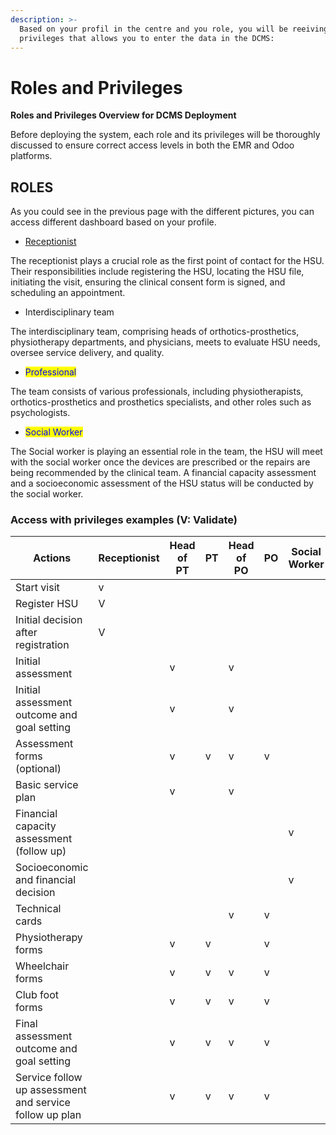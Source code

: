 ```yaml
---
description: >-
  Based on your profil in the centre and you role, you will be reeiving
  privileges that allows you to enter the data in the DCMS:
---
```


# Roles and Privileges

**Roles and Privileges Overview for DCMS Deployment**

Before deploying the system, each role and its privileges will be thoroughly discussed to ensure correct access levels in both the EMR and Odoo platforms.

## ROLES

As you could see in the previous page with the different pictures, you can access different dashboard based on your profile.

* [Receptionist](../../../odoo/materials-request/materials-request-for-manufactured-product/request-new-component-for-recasting-optional-step.md)

The receptionist plays a crucial role as the first point of contact for the HSU. Their responsibilities include registering the HSU, locating the HSU file, initiating the visit, ensuring the clinical consent form is signed, and scheduling an appointment.&#x20;

* Interdisciplinary team

The interdisciplinary team, comprising heads of orthotics-prosthetics, physiotherapy departments, and physicians, meets to evaluate HSU needs, oversee service delivery, and quality.

* <mark style="color:blue;">Professional</mark>&#x20;

The team consists of various professionals, including physiotherapists, orthotics-prosthetics and prosthetics specialists, and other roles such as psychologists.&#x20;

* <mark style="color:blue;">Social Worker</mark>&#x20;

The Social worker is playing an essential role in the team, the HSU will meet with the social worker once the devices are prescribed or the repairs are being recommended by the clinical team. A financial capacity assessment and a socioeconomic assessment of the HSU status will be conducted by the social worker.&#x20;

### Access with privileges examples (V: Validate)

<table><thead><tr><th width="224.60003662109375">Actions</th><th>Receptionist </th><th>Head of PT</th><th>PT</th><th>Head of PO</th><th>PO</th><th>Social Worker </th><th width="167.0999755859375">DCMS administrator</th></tr></thead><tbody><tr><td>Start visit</td><td>v</td><td></td><td></td><td></td><td></td><td></td><td>v</td></tr><tr><td>Register HSU</td><td>V</td><td></td><td></td><td></td><td></td><td></td><td>v</td></tr><tr><td>Initial decision after registration</td><td>V</td><td></td><td></td><td></td><td></td><td></td><td>v</td></tr><tr><td>Initial assessment</td><td></td><td>v</td><td></td><td>v</td><td></td><td></td><td>v</td></tr><tr><td>Initial assessment outcome and goal setting</td><td></td><td>v</td><td></td><td>v</td><td></td><td></td><td>v</td></tr><tr><td>Assessment forms (optional)</td><td></td><td>v</td><td>v</td><td>v</td><td>v</td><td></td><td>v</td></tr><tr><td>Basic service plan</td><td></td><td>v</td><td></td><td>v</td><td></td><td></td><td>v</td></tr><tr><td>Financial capacity assessment (follow up)</td><td></td><td></td><td></td><td></td><td></td><td>v</td><td>v</td></tr><tr><td>Socioeconomic and financial decision</td><td></td><td></td><td></td><td></td><td></td><td>v</td><td>v</td></tr><tr><td>Technical cards</td><td></td><td></td><td></td><td>v</td><td>v</td><td></td><td>v</td></tr><tr><td>Physiotherapy forms</td><td></td><td>v</td><td>v</td><td></td><td>v</td><td></td><td>v</td></tr><tr><td>Wheelchair forms</td><td></td><td>v</td><td>v</td><td>v</td><td>v</td><td></td><td>v</td></tr><tr><td>Club foot forms</td><td></td><td>v</td><td>v</td><td>v</td><td>v</td><td></td><td>v</td></tr><tr><td>Final assessment outcome and goal setting </td><td></td><td>v</td><td>v</td><td>v</td><td>v</td><td></td><td>v</td></tr><tr><td>Service follow up assessment and service follow up plan</td><td></td><td>v</td><td>v</td><td>v</td><td>v</td><td></td><td></td></tr></tbody></table>

